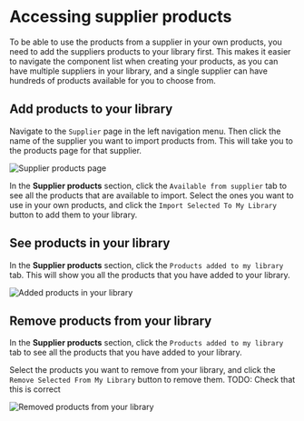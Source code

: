 # Accessing supplier products

To be able to use the products from a supplier in your own products, you need to add the suppliers products to your library first. This makes it easier to navigate the component list when creating your products, as you can have multiple suppliers in your library, and a single supplier can have hundreds of products available for you to choose from.

## Add products to your library

Navigate to the `Supplier` page in the left navigation menu. Then click the name of the supplier you want to import products from. This will take you to the products page for that supplier.

![Supplier products page](/images/supplier/supplier-page.jpg)

In the **Supplier products** section, click the `Available from supplier` tab to see all the products that are available to import. Select the ones you want to use in your own products, and click the `Import Selected To My Library` button to add them to your library.

## See products in your library

In the **Supplier products** section, click the `Products added to my library` tab. This will show you all the products that you have added to your library.

![Added products in your library](/images/supplier/added-products.jpg)

## Remove products from your library

In the **Supplier products** section, click the `Products added to my library` tab to see all the products that you have added to your library.

Select the products you want to remove from your library, and click the `Remove Selected From My Library` button to remove them. TODO: Check that this is correct

![Removed products from your library](/images/placeholder.png)

